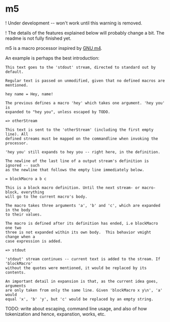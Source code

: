 m5
==

! Under development -- won't work until this warning is removed.

! The details of the features explained below will probably change a bit. The
readme is not fully finished yet.

m5 is a macro processor inspired by [GNU
m4](https://www.gnu.org/software/m4/manual/m4.html).

An example is perhaps the best introduction:

```
This text goes to the 'stdout' stream, directed to standard out by default.

Regular text is passed on unmodified, given that no defined macros are
mentioned.

hey name = Hey, name!

The previous defines a macro 'hey' which takes one argument. 'hey you' is
expanded to "hey you", unless escaped by TODO.

=> otherStream

This text is sent to the 'otherStream' (including the first empty line). All
defined streams must be mapped on the commandline when invoking the processor.

'hey you' still expands to hey you -- right here, in the definition.

The newline of the last line of a output stream's definition is ignored -- such
as the newline that follows the empty line immediately below.

= blockMacro a b c

This is a block macro definition. Until the next stream- or macro-block, everything
will go to the current macro's body. 

The macro takes three arguments 'a', 'b' and 'c', which are expanded in the body
to their values.

The macro is defined after its definition has ended, i.e blockMacro one two
three is not expanded within its own body.  This behavior vmight change when a
case expression is added.

=> stdout

'stdout' stream continues -- current text is added to the stream. If 'blockMacro'
without the quotes were mentioned, it would be replaced by its contents. 

An important detail in expansion is that, as the current idea goes, arguments
are only taken from only the same line. Given 'blockMacro x y\n', 'a' would
equal 'x', 'b' 'y', but 'c' would be replaced by an empty string. 
```

TODO: write about escaping, command line usage, and also of how tokenization and
hence, expanstion, works, etc.
